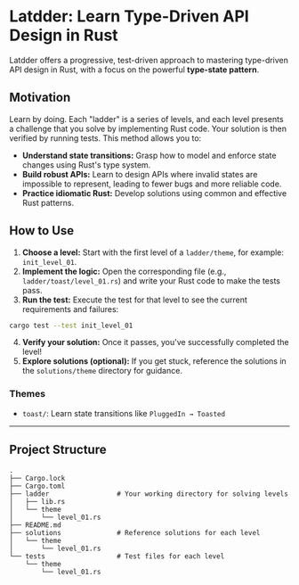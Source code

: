 # Latdder: Learn Type-Driven API Design in Rust

Latdder offers a progressive, test-driven approach to mastering type-driven API design in Rust, with a focus on the powerful **type-state pattern**.

## Motivation

Learn by doing. Each "ladder" is a series of levels, and each level presents a challenge that you solve by implementing Rust code. Your solution is then verified by running tests. This method allows you to:

* **Understand state transitions:** Grasp how to model and enforce state changes using Rust's type system.
* **Build robust APIs:** Learn to design APIs where invalid states are impossible to represent, leading to fewer bugs and more reliable code.
* **Practice idiomatic Rust:** Develop solutions using common and effective Rust patterns.

## How to Use

1.  **Choose a level:** Start with the first level of a `ladder/theme`, for example: `init_level_01`.
2.  **Implement the logic:** Open the corresponding file (e.g., `ladder/toast/level_01.rs`) and write your Rust code to make the tests pass.
3.  **Run the test:** Execute the test for that level to see the current requirements and failures:
```bash
cargo test --test init_level_01
```
4.  **Verify your solution:** Once it passes, you've successfully completed the level\!
5.  **Explore solutions (optional):** If you get stuck, reference the solutions in the `solutions/theme` directory for guidance.

### Themes
- `toast/`: Learn state transitions like `PluggedIn → Toasted`

-----

## Project Structure

```
.
├── Cargo.lock
├── Cargo.toml
├── ladder                 # Your working directory for solving levels
│   ├── lib.rs
│   └── theme
│       └── level_01.rs
├── README.md
├── solutions              # Reference solutions for each level
│   └── theme
│       └── level_01.rs
└── tests                  # Test files for each level
    └── theme
        └── level_01.rs
```
